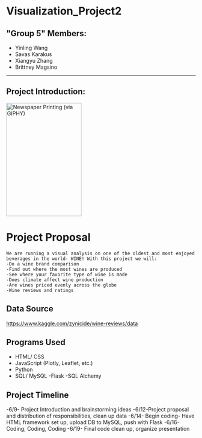 # Visualization_Project2

## "Group 5" Members:
- Yinling Wang
- Savas Karakus
- Xiangyu Zhang
- Brittney Magsino

- - -

## Project Introduction: 
<img alt='Newspaper Printing (via GIPHY)' src="http://www.standardmarket.com/wp-content/uploads/2015/08/wine-bottles.jpg" style="width:200px; height: 300px"/>

# Project Proposal
	We are running a visual analysis on one of the oldest and most enjoyed beverages in the world- WINE! With this project we will:
	-Do a wine brand comparison
	-Find out where the most wines are produced
	-See where your favorite type of wine is made
	-Does climate affect wine production
	-Are wines priced evenly across the globe
	-Wine reviews and ratings
	
## Data Source
https://www.kaggle.com/zynicide/wine-reviews/data

## Programs Used
- HTML/ CSS
- JavaScript (Plotly, Leaflet, etc.)
- Python
- SQL/ MySQL
-Flask
-SQL Alchemy 


## Project Timeline
-6/9- Project Introduction and brainstorming ideas
-6/12-Project proposal and distribution of responsibilities, clean up data
-6/14- Begin coding- Have HTML framework set up, upload DB to MySQL, push with Flask
-6/16- Coding, Coding, Coding
-6/19- Final code clean up, organize presentation